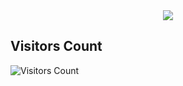 <!-- ![](https://komarev.com/ghpvc/?username=MaSStiK) -->
<div align=center>
  <img src="https://readme-typing-svg.herokuapp.com/?center=true&vCenter=true&color=016EEA&width=800&lines=Welcome+to+my+profile.;Hope+you+enjoy!" />
</div>
          
## Visitors Count
![Visitors Count](https://profile-counter.glitch.me/MaSStiK/count.svg)
